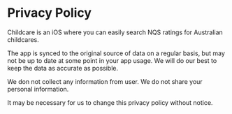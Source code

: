 # Privacy Policy

Childcare is an iOS where you can easily search NQS ratings for Australian childcares.

The app is synced to the original source of data on a regular basis, but may not be up to date at some point in your app usage.
We will do our best to keep the data as accurate as possible.

We don not collect any information from user.
We do not share your personal information.

It may be necessary for us to change this privacy policy without notice.
